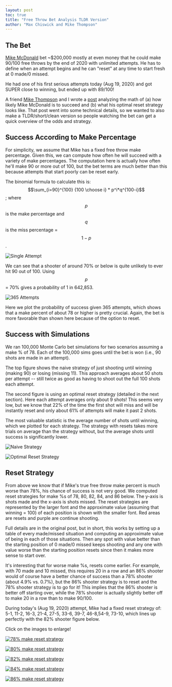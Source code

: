 ```yaml
---
layout: post
toc: true
title: "Free Throw Bet Analysis TLDR Version"
author: "Max Chiswick and Mike Thompson"
---
```

## The Bet 
[Mike McDonald](https://twitter.com/MikeMcDonald89) bet ~$200,000 mostly at even money that he could make 90/100 free throws by the end of 2020 with unlimited attempts. He has to define when an attempt begins and he can "reset" at any time to start fresh at 0 made/0 missed. 

He had one of his first serious attempts today (Aug 19, 2020) and got SUPER close to winning, but ended up with 89/100! 

A friend [Mike Thompson](https://www.linkedin.com/in/mike-thompson-78655b13/) and I wrote a [post](https://chisness.github.io/2020-07-10/freethrow-bet-evaluation) analyzing the math of (a) how likely Mike McDonald is to succeed and (b) what his optimal reset strategy looks like. That post went into some technical details, so we wanted to also make a TLDR/short/clean version so people watching the bet can get a quick overview of the odds and strategy. 

## Success According to Make Percentage
For simplicity, we assume that Mike has a fixed free throw make percentage. Given this, we can compute how often he will succeed with a variety of make percentages. The computation here is actually how often he'll make 90 or more out of 100, but the bet terms are much better than this because attempts that start poorly can be reset early.  

The binomial formula to calculate this is: $$\sum_{i=90}^{100} {100 \choose i} * p^i*q^{100-i}$$; where $$p$$ is the make percentage and $$q$$ is the miss percentage = $$1 - p$$.

![Single Attempt](../assets/attempt1.png)

We can see that a shooter of around 70% or below is quite unlikely to ever hit 90 out of 100. Using $$p$$ = 70% gives a probability of 1 in 642,853.

![365 Attempts](../assets/attempt365.png)

Here we plot the probability of success given 365 attempts, which shows that a make percent of about 78 or higher is pretty crucial. Again, the bet is more favorable than shown here because of the option to reset. 

## Success with Simulations
We ran 100,000 Monte Carlo bet simulations for two scenarios assuming a make % of 78. Each of the 100,000 sims goes until the bet is won (i.e., 90 shots are made in an attempt).

The top figure shows the naive strategy of just shooting until winning (making 90) or losing (missing 11). This approach averages about 50 shots per attempt -- still twice as good as having to shoot out the full 100 shots each attempt. 

The second figure is using an optimal reset strategy (detailed in the next section). Here each attempt averages only about 9 shots! This seems very low, but we know that 22% of the time the first shot will miss and will be instantly reset and only about 61% of attempts will make it past 2 shots. 

The most valuable statistic is the average number of shots until winning, which we plotted for each strategy. The strategy with resets takes more trials on average than the strategy without, but the average shots until success is significantly lower. 

![Naive Strategy](../assets/mcf.png)

![Optimal Reset Strategy](../assets/mcrl.png)

## Reset Strategy
From above we know that if Mike's true free throw make percent is much worse than 78%, his chance of success is not very good. We computed reset strategies for make %s of 78, 80, 82, 84, and 86 below. The y-axis is shots made and the x-axis is shots missed. The reset strategies are represented by the larger font and the approximate value (assuming that winning = 100) of each position is shown with the smaller font. Red areas are resets and purple are continue shooting.  

Full details are in the original post, but in short, this works by setting up a table of every made/missed situation and computing an approximate value of being in each of those situations. Then any spot with value better than the starting position of 0 made/0 missed keeps shooting and any one with value worse than the starting position resets since then it makes more sense to start over. 

It's interesting that for worse make %s, resets come earlier. For example, with 70 made and 10 missed, this requires 20 in a row and an 86% shooter would of course have a better chance of success than a 78% shooter (about 4.9% vs. 0.7%), but the 86% shooter strategy is to reset and the 78% shooter strategy is to go for it! This implies that the 86% shooter is better off starting over, while the 78% shooter is actually slightly better off to make 20 in a row than to make 90/100. 

During today's (Aug 19, 2020) attempt, Mike had a fixed reset strategy of: 5-1, 11-2, 16-3, 21-4, 27-5, 33-6, 39-7, 46-8,54-9, 73-10, which lines up perfectly with the 82% shooter figure below. 

Click on the images to enlarge! 

[![78% make reset strategy](../assets/t78.png)](https://chisness.github.io/assets/t78.png)

[![80% make reset strategy](../assets/t80.png)](https://chisness.github.io/assets/t80.png)

[![82% make reset strategy](../assets/t82.png)](https://chisness.github.io/assets/t82.png)

[![84% make reset strategy](../assets/t84.png)](https://chisness.github.io/assets/t84.png)

[![86% make reset strategy](../assets/t86.png)](https://chisness.github.io/assets/t86.png)